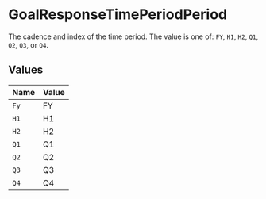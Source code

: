 # GoalResponseTimePeriodPeriod

The cadence and index of the time period. The value is one of: `FY`, `H1`, `H2`, `Q1`, `Q2`, `Q3`, or `Q4`.


## Values

| Name  | Value |
| ----- | ----- |
| `Fy`  | FY    |
| `H1`  | H1    |
| `H2`  | H2    |
| `Q1`  | Q1    |
| `Q2`  | Q2    |
| `Q3`  | Q3    |
| `Q4`  | Q4    |
